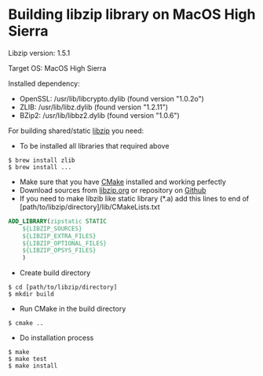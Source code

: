 # Building libzip library on MacOS High Sierra

Libzip version: 1.5.1

Target OS: MacOS High Sierra

Installed dependency:

* OpenSSL: /usr/lib/libcrypto.dylib (found version "1.0.2o")
* ZLIB: /usr/lib/libz.dylib (found version "1.2.11")
* BZip2: /usr/lib/libbz2.dylib (found version "1.0.6")

For building shared/static [libzip](https://libzip.org) you need:

* To be installed all libraries that required above
```console
$ brew install zlib
$ brew install ...
```
* Make sure that you have [CMake](https://cmake.org) installed and working perfectly
* Download sources from [libzip.org](https://libzip.org/download/) or repository on [Github](https://github.com/nih-at/libzip/)
* If you need to make libzib like static library (*.a) add this lines to end of [path/to/libzip/directory]/lib/CMakeLists.txt
```cmake
ADD_LIBRARY(zipstatic STATIC 
	${LIBZIP_SOURCES}
	${LIBZIP_EXTRA_FILES}
	${LIBZIP_OPTIONAL_FILES}
	${LIBZIP_OPSYS_FILES}
	)
```
* Create build directory
```console
$ cd [path/to/libzip/directory]
$ mkdir build
```
* Run CMake in the build directory
```console
$ cmake ..
```
* Do installation process
```console
$ make
$ make test
$ make install
```